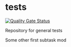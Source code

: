 # tests

[![Quality Gate Status](https://sonarcloud.io/api/project_badges/measure?project=ikari-engine_tests&metric=alert_status)](https://sonarcloud.io/summary/new_code?id=ikari-engine_tests)

Repository for general tests

Some other first subtask mod
